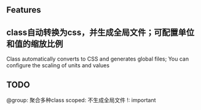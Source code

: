 ## Features

class自动转换为css，并生成全局文件；可配置单位和值的缩放比例
---
Class automatically converts to CSS and generates global files;  You can configure the scaling of units and values  

## TODO

@group: 聚合多种class
scoped: 不生成全局文件
!: important